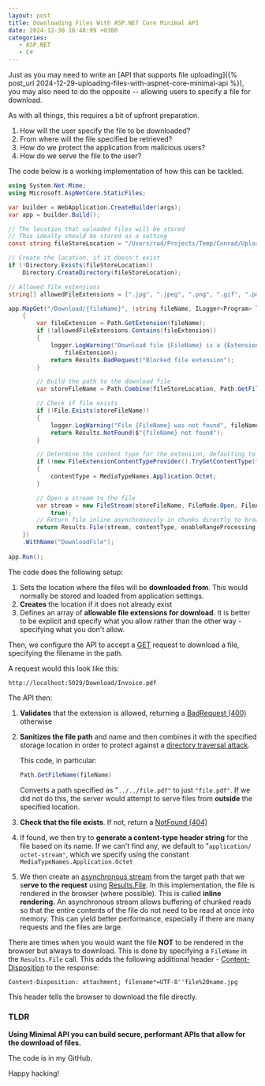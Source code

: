 ```yaml
---
layout: post
title: Downloading Files With ASP.NET Core Minimal API
date: 2024-12-30 16:48:09 +0300
categories:
   - ASP.NET
   - C#
---
```


Just as you may need to write an [API that supports file uploading]({% post_url 2024-12-29-uploading-files-with-aspnet-core-minimal-api %}), you may also need to do the opposite -- allowing users to specify a file for download.

As with all things, this requires a bit of upfront preparation.

1. How will the user specify the file to be downloaded?
2. From where will the file specified be retrieved?
3. How do we protect the application from malicious users?
4. How do we serve the file to the user?

The code below is a working implementation of how this can be tackled.

```csharp
using System.Net.Mime;
using Microsoft.AspNetCore.StaticFiles;

var builder = WebApplication.CreateBuilder(args);
var app = builder.Build();

// The location that uploaded files will be stored
// This ideally should be stored as a setting
const string fileStoreLocation = "/Users/rad/Projects/Temp/Conrad/Uploaded";

// Create the location, if it doesn't exist
if (!Directory.Exists(fileStoreLocation))
    Directory.CreateDirectory(fileStoreLocation);

// Allowed file extensions
string[] allowedFileExtensions = [".jpg", ".jpeg", ".png", ".gif", ".pdf", ".docx", ".xlsx"];

app.MapGet("/Download/{fileName}", (string fileName, ILogger<Program> logger) =>
    {
        var fileExtension = Path.GetExtension(fileName);
        if (!allowedFileExtensions.Contains(fileExtension))
        {
            logger.LogWarning("Download file {FileName} is a {Extension} which is blocked", fileName,
                fileExtension);
            return Results.BadRequest("Blocked file extension");
        }

        // Build the path to the download file
        var storeFileName = Path.Combine(fileStoreLocation, Path.GetFileName(fileName));

        // Check if file exists
        if (!File.Exists(storeFileName))
        {
            logger.LogWarning("File {FileName} was not found", fileName);
            return Results.NotFound($"{fileName} not found");
        }

        // Determine the content type for the extension, defaulting to "application/ octet-stream"
        if (!new FileExtensionContentTypeProvider().TryGetContentType(fileName, out var contentType))
        {
            contentType = MediaTypeNames.Application.Octet;
        }

        // Open a stream to the file
        var stream = new FileStream(storeFileName, FileMode.Open, FileAccess.Read, FileShare.Read, 4096,
            true);
        // Return file inline asynchronously in chunks directly to browser
        return Results.File(stream, contentType, enableRangeProcessing: true);
    })
    .WithName("DownloadFile");
    
app.Run();
```

The code does the following setup:

1. Sets the location where the files will be **downloaded from**. This would normally be stored and loaded from application settings.
2. **Creates** the location if it does not already exist
3. Defines an array of **allowable file extensions for download**. It is better to be explicit and specify what you allow rather than the other way - specifying what you don't allow.

Then, we configure the API to accept a [GET](https://developer.mozilla.org/en-US/docs/Web/HTTP/Methods/GET) request to download a file, specifying the filename in the path.

A request would this look like this:

```plaintext
http://localhost:5029/Download/Invoice.pdf
```

The API then:

1. **Validates** that the extension is allowed, returning a [BadRequest (400)](https://developer.mozilla.org/en-US/docs/Web/HTTP/Status/400) otherwise
2. **Sanitizes the file path** and name and then combines it with the specified storage location in order to protect against a [directory traversal attack](https://owasp.org/www-community/attacks/Path_Traversal).

    This code, in particular:
    ```csharp
    Path.GetFileName(fileName)
    ```

    Converts a path specified as "`../../file.pdf"` to just `"file.pdf"`. If we did not do this, the server would attempt to serve files from **outside** the specified location.
3. **Check that the file exists**. If not, return a [NotFound (404)](https://developer.mozilla.org/en-US/docs/Web/HTTP/Status/404)
4. If found, we then try to **generate a content-type header string** for the file based on its name. If we can't find any, we default to  "`application/ octet-stream"`, which we specify using the constant `MediaTypeNames.Application.Octet`
5. We then create an [asynchronous stream](https://learn.microsoft.com/en-us/dotnet/api/system.io.fileoptions?view=net-9.0) from the target path that we s**erve to the request** using [Results.File](https://learn.microsoft.com/en-us/dotnet/api/microsoft.aspnetcore.http.results.file?view=aspnetcore-9.0). In this implementation, the file is rendered in the browser (where possible). This is called **inline rendering.** An asynchronous stream allows buffering of chunked reads so that the entire contents of the file do not need to be read at once into memory. This can yield better performance, especially if there are many requests and the files are large.

There are times when you would want the file **NOT** to be rendered in the browser but always to download. This is done by specifying a `FileName` in the `Results.File` call. This adds the following additional header  - [Content-Disposition](https://developer.mozilla.org/en-US/docs/Web/HTTP/Headers/Content-Disposition) to the response:

```plaintext
Content-Disposition: attachment; filename*=UTF-8''file%20name.jpg
```

This header tells the browser to download the file directly.

### TLDR

**Using Minimal API you can build secure, performant APIs that allow for the download of files.**

The code is in my GitHub.

Happy hacking!